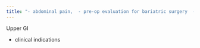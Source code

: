 ```yaml
---
title: "- abdominal pain,  - pre-op evaluation for bariatric surgery  - post-op after gastric surgery  Replaced by upper endoscopy for evaluation of peptic ulcer disease."
---
```

Upper GI
- clinical indications

